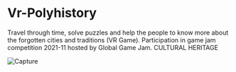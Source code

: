 # Vr-Polyhistory
Travel through time, solve puzzles and help the people to know more about the forgotten cities and traditions (VR Game). Participation in game jam competition 2021-11 hosted by Global Game Jam. CULTURAL HERITAGE

![Capture](https://user-images.githubusercontent.com/119530347/205658661-4a571d9d-239b-484b-90fc-2b63cd972517.PNG)
